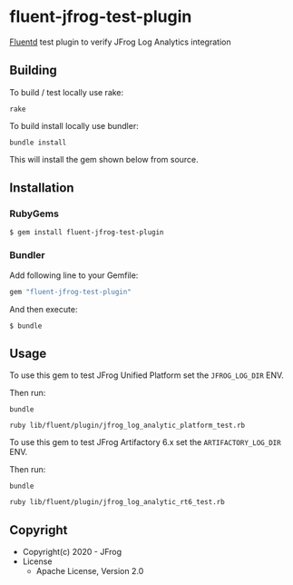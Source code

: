 # fluent-jfrog-test-plugin

[Fluentd](https://fluentd.org/) test plugin to verify JFrog Log Analytics integration

## Building

To build / test locally use rake:

``` 
rake
```

To build install locally use bundler:

``` 
bundle install
```

This will install the gem shown below from source.


## Installation

### RubyGems

```
$ gem install fluent-jfrog-test-plugin
```

### Bundler

Add following line to your Gemfile:

```ruby
gem "fluent-jfrog-test-plugin"
```

And then execute:

```
$ bundle
```

## Usage

To use this gem to test JFrog Unified Platform set the `JFROG_LOG_DIR` ENV.

Then run:

`bundle`

`ruby lib/fluent/plugin/jfrog_log_analytic_platform_test.rb`


To use this gem to test JFrog Artifactory 6.x set the `ARTIFACTORY_LOG_DIR` ENV.

Then run:

`bundle`

`ruby lib/fluent/plugin/jfrog_log_analytic_rt6_test.rb`

## Copyright

* Copyright(c) 2020 - JFrog
* License
  * Apache License, Version 2.0
